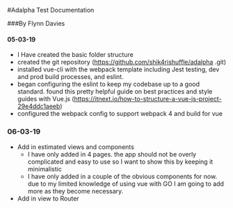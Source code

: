 #Adalpha Test Documentation

###By Flynn Davies

#### 05-03-19
  - I Have created the basic folder structure
  - created the git repository (https://github.com/shik4rishuffle/adalpha
.git)
  - installed vue-cli with the webpack template including Jest testing, dev and prod build processes, and eslint.
  - began configuring the eslint to keep my codebase up to a good standard. found this pretty helpful guide on best 
  practices and style guides with Vue.js (https://itnext.io/how-to-structure-a-vue-js-project-29e4ddc1aeeb)
  - configured the webpack config to support webpack 4 and build for vue
  
  ### 06-03-19
  - Add in estimated views and components
    - I have only added in 4 pages. the app should not be overly complicated and easy to use so I want to show this by keeping it minimalistic
    - I have only added in a couple of the obvious components for now. due to my limited knowledge of using vue with GO I am going to add more as they become necessary.
  - Add in view to Router  